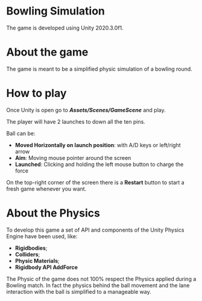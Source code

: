 # Bowling Simulation

The game is developed using Unity 2020.3.0f1.

# About the game
The game is meant to be a simplified physic simulation of a bowling round.

# How to play
Once Unity is open go to ***Assets/Scenes/GameScene*** and play.

The player will have 2 launches to down all the ten pins.

Ball can be:

* **Moved Horizontally on launch position**: with A/D keys or left/right arrow
* **Aim**: Moving mouse pointer around the screen
* **Launched**: Clicking and holding the left mouse button to charge the force

On the top-right corner of the screen there is a **Restart** button to start a fresh game
whenever you want.

# About the Physics

To develop this game a set of API and components of the Unity Physics Engine have been
used, like:

* **Rigidbodies**;
* **Colliders**;
* **Physic Materials**;
* **Rigidbody API AddForce**

The Physic of the game does not 100% respect the Physics applied during a Bowling match.
In fact the physics behind the ball movement and the lane interaction with the ball is simplified to 
a manageable way.